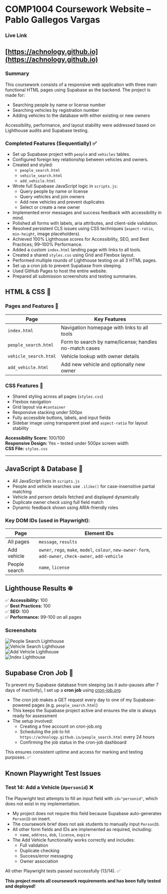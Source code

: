 # COMP1004 Coursework Website – Pablo Gallegos Vargas

###  Live Link 
[https://achnology.github.io](https://achnology.github.io)
---
### Summary 
This coursework consists of a responsive web application with three main functional HTML pages using Supabase as the backend. The project is made for:

- Searching people by name or license number
- Searching vehicles by registration number
- Adding vehicles to the database with either existing or new owners

Accessibility, performance, and layout stability were addressed based on Lighthouse audits and Supabase testing.


### Completed Features (Sequentially) ✅ 

- Set up Supabase project with `people` and `vehicles` tables.
- Configured foreign key relationship between vehicles and owners.
- Created and styled:
  - `people_search.html`
  - `vehicle_search.html`
  - `add_vehicle.html`
- Wrote full Supabase JavaScript logic in `scripts.js`:
  - Query people by name or license
  - Query vehicles and join owners
  - Add new vehicles and prevent duplicates
  - Select or create a new owner
- Implemented error messages and success feedback with accessibility in mind.
- Polished all forms with labels, aria attributes, and client-side validation.
- Resolved persistent CLS issues using CSS techniques (`aspect-ratio`, `min-height`, image placeholders).
- Achieved 100% Lighthouse scores for Accessibility, SEO, and Best Practices; 99–100% Performance.
- Added a custom `index.html` landing page with links to all tools.
- Created a shared `styles.css` using Grid and Flexbox layout.
- Performed multiple rounds of Lighthouse testing on all 3 HTML pages.
- Set up a cron job to prevent Supabase from sleeping.
- Used GitHub Pages to host the entire website.
- Prepared all submission screenshots and testing summaries.

## HTML & CSS 👾

### Pages and Features 📄

| Page                | Key Features                                               |
|---------------------|------------------------------------------------------------|
| `index.html`        | Navigation homepage with links to all tools                |
| `people_search.html`| Form to search by name/license; handles no-match cases     |
| `vehicle_search.html`| Vehicle lookup with owner details                         |
| `add_vehicle.html`  | Add new vehicle and optionally new owner                   |

### CSS Features 👾

- Shared styling across all pages (`styles.css`)
- Flexbox navigation
- Grid layout via `#container`
- Responsive stacking under 500px
- Fully accessible buttons, labels, and input fields
- Sidebar image using transparent pixel and `aspect-ratio` for layout stability

**Accessibility Score:** 100/100  
**Responsive Design:** Yes – tested under 500px screen width  
**CSS File:** `styles.css`

---
##  JavaScript & Database 👾

- All JavaScript lives in `scripts.js`
- People and vehicle searches use `.ilike()` for case-insensitive partial matching
- Vehicle and person details fetched and displayed dynamically
- Duplicate owner check using full field match
- Dynamic feedback shown using ARIA-friendly roles

### Key DOM IDs (used in Playwright):

| Page             | Element IDs                                    |
|------------------|------------------------------------------------|
| All pages        | `message`, `results`                           |
| Add vehicle      | `owner`, `rego`, `make`, `model`, `colour`, `new-owner-form`, `add-owner`, `check-owner`, `add-vehicle` |
| People search    | `name`, `license`                              |

## Lighthouse Results ⛯

✅ **Accessibility:** 100  
✅ **Best Practices:** 100  
✅ **SEO:** 100  
✅ **Performance:** 99–100 on all pages

### Screenshots 

![People Search Lighthouse](screenshots/lighthouse-people-search.png)  
![Vehicle Search Lighthouse](screenshots/lighthouse-vehicle_search.png)  
![Add Vehicle Lighthouse](screenshots/lighthouse-add_vehicle.png)  
![Index Lighthouse](screenshots/lighthouse-index.png)

##  Supabase Cron Job 👾

To prevent my Supabase database from sleeping (as it auto-pauses after 7 days of inactivity), I set up a **cron job** using [cron-job.org](https://cron-job.org/).

- The cron job makes a GET request every day to one of my Supabase-powered pages (e.g. `people_search.html`)
- This keeps the Supabase project active and ensures the site is always ready for assessment
- The setup involved:
  - Creating a free account on cron-job.org
  - Scheduling the job to hit `https://achnology.github.io/people_search.html` every 24 hours
  - Confirming the job status in the cron-job dashboard

This ensures consistent uptime and access for marking and testing purposes. ✅ 

##  Known Playwright Test Issues

###  Test 14: Add a Vehicle (`#personid`) ❌

The Playwright test attempts to fill an input field with `id="personid"`, which does not exist in my implementation.

- My project does not require this field because Supabase auto-generates `PersonID` on insert.
- The coursework brief does not ask students to manually input `PersonID`.
- All other form fields and IDs are implemented as required, including:
  - `name`, `address`, `dob`, `license`, `expire`
- The Add Vehicle functionality works correctly and includes:
  - Full validation
  - Duplicate checking
  - Success/error messaging
  - Owner association

All other Playwright tests passed successfully (13/14). ✅

**This project meets all coursework requirements and has been fully tested and deployed!**


